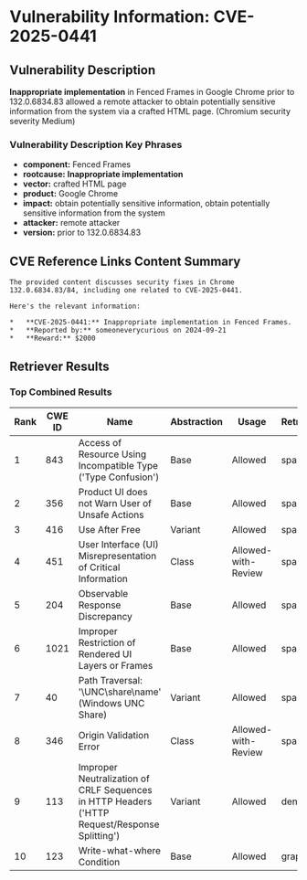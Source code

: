 # Vulnerability Information: CVE-2025-0441

## Vulnerability Description
**Inappropriate implementation** in Fenced Frames in Google Chrome prior to 132.0.6834.83 allowed a remote attacker to obtain potentially sensitive information from the system via a crafted HTML page. (Chromium security severity Medium)

### Vulnerability Description Key Phrases
- **component:** Fenced Frames
- **rootcause:** **Inappropriate implementation**
- **vector:** crafted HTML page
- **product:** Google Chrome
- **impact:** obtain potentially sensitive information, obtain potentially sensitive information from the system
- **attacker:** remote attacker
- **version:** prior to 132.0.6834.83

## CVE Reference Links Content Summary
```
The provided content discusses security fixes in Chrome 132.0.6834.83/84, including one related to CVE-2025-0441.

Here's the relevant information:

*   **CVE-2025-0441:** Inappropriate implementation in Fenced Frames.
*   **Reported by:** someoneverycurious on 2024-09-21
*   **Reward:** $2000
```

## Retriever Results

### Top Combined Results

| Rank | CWE ID | Name | Abstraction | Usage  | Retrievers | Individual Scores |
|------|--------|------|-------------|-------|------------|-------------------|
| 1 | 843 | Access of Resource Using Incompatible Type ('Type Confusion') | Base | Allowed | sparse | 0.263 |
| 2 | 356 | Product UI does not Warn User of Unsafe Actions | Base | Allowed | sparse | 0.253 |
| 3 | 416 | Use After Free | Variant | Allowed | sparse | 0.251 |
| 4 | 451 | User Interface (UI) Misrepresentation of Critical Information | Class | Allowed-with-Review | sparse | 0.230 |
| 5 | 204 | Observable Response Discrepancy | Base | Allowed | sparse | 0.219 |
| 6 | 1021 | Improper Restriction of Rendered UI Layers or Frames | Base | Allowed | sparse | 0.213 |
| 7 | 40 | Path Traversal: '\\UNC\share\name\' (Windows UNC Share) | Variant | Allowed | sparse | 0.212 |
| 8 | 346 | Origin Validation Error | Class | Allowed-with-Review | sparse | 0.211 |
| 9 | 113 | Improper Neutralization of CRLF Sequences in HTTP Headers ('HTTP Request/Response Splitting') | Variant | Allowed | dense | 0.561 |
| 10 | 123 | Write-what-where Condition | Base | Allowed | graph | 0.003 |

